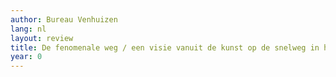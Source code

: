 ```yaml
---
author: Bureau Venhuizen
lang: nl
layout: review
title: De fenomenale weg / een visie vanuit de kunst op de snelweg in het landschap
year: 0
---
```


